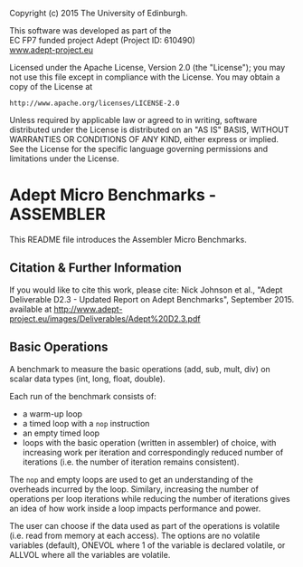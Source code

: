 Copyright (c) 2015 The University of Edinburgh.
 
This software was developed as part of the                       
EC FP7 funded project Adept (Project ID: 610490)                 
    www.adept-project.eu                                            

Licensed under the Apache License, Version 2.0 (the "License");
you may not use this file except in compliance with the License.
You may obtain a copy of the License at

    http://www.apache.org/licenses/LICENSE-2.0

Unless required by applicable law or agreed to in writing, software
distributed under the License is distributed on an "AS IS" BASIS,
WITHOUT WARRANTIES OR CONDITIONS OF ANY KIND, either express or implied.
See the License for the specific language governing permissions and
limitations under the License.

# Adept Micro Benchmarks - ASSEMBLER

This README file introduces the Assembler Micro Benchmarks.

## Citation & Further Information
If you would like to cite this work, please cite:
Nick Johnson et al., "Adept Deliverable D2.3 - Updated Report on Adept Benchmarks", September 2015.
available at http://www.adept-project.eu/images/Deliverables/Adept%20D2.3.pdf


## Basic Operations

A benchmark to measure the basic operations (add, sub, mult, div) on scalar data types (int, long, float, double).

Each run of the benchmark consists of:

- a warm-up loop
- a timed loop with a `nop` instruction
- an empty timed loop
- loops with the basic operation (written in assembler) of choice, with increasing work per iteration and correspondingly reduced number of iterations (i.e. the number of iteration remains consistent).
  
The `nop` and empty loops are used to get an understanding of the overheads incurred by the loop. Similary, increasing the number of operations per loop iterations while reducing the number of iterations gives an idea of how work inside a loop impacts performance and power.

The user can choose if the data used as part of the operations is volatile (i.e. read from memory at each access). The options are no volatile variables (default), ONEVOL where 1 of the variable is declared volatile, or ALLVOL where all the variables are volatile.